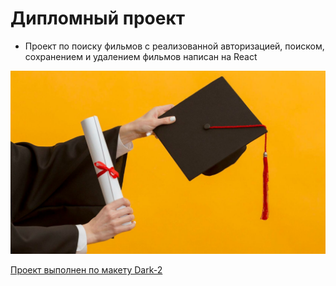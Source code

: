 # **Дипломный проект**
* Проект по поиску фильмов с реализованной авторизацией, поиском, сохранением и удалением фильмов написан на React

![](./ReadMe.jpg)

[Проект выполнен по макету Dark-2](https://www.figma.com/file/6FMWkB94wE7KTkcCgUXtnC/light-1?type=design&node-id=1-7596&mode=design&t=2o4NLRHQdoovDj0j-0)
